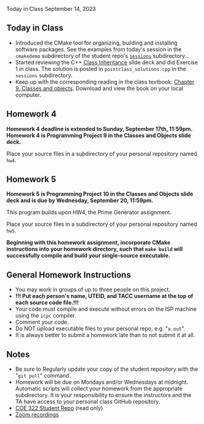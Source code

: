 Today in Class September 14, 2023

## Today in Class 

* Introduced the CMake tool for organizing, building and installing software packages.  See the examples from today's session in the `cmakedemo` subdirectory of the student repo's [`sessions`](https://github.com/TACC/coe322fall2023/tree/main/sessions) subdirectory..
* Started reviewing the C++ [Class Inheritance](https://github.com/TACC/coe322fall2023/blob/main/lectures/Class%20inheritance.pdf) slide deck and did Exercise 1 in class. The solution is posted in `pointclass_solutions.cpp` in the `sessions` subdirectory.
* Keep up with the corresponding reading in the class textbook: [Chapter 9. Classes and objects](https://github.com/TACC/coe322fall2023/blob/main/EijkhoutIntroSciProgramming-book.pdf).  Download and view the book on your local computer.

## Homework 4

**Homework 4 deadline is extended to Sunday, September 17th, 11:59pm.**
**Homework 4 is Programming Project 9 in the Classes and Objects slide deck.** 

Place your source files in a subdirectory of your personal repository named `hw4`.  

## Homework 5

**Homework 5 is Programming Project 10 in the Classes and Objects slide deck and is due by Wednesday, September 20, 11:59pm.** 

This program builds upon HW4, the Prime Generator assignment.

Place your source files in a subdirectory of your personal repository named `hw5`.  

**Beginning with this homework assignment, incorporate CMake instructions into your homework directory, such that `make build` will successfully compile and build your single-source executable.**

## General Homework Instructions

<!-- * Beginning with HW5 (Goldbach), incorporate CMake instructions into your homework directory, such that `make build` will successfully compile and build your single-source executable. -->
* You may work in groups of up to three people on this project.  
* **!!! Put each person's name, UTEID, and TACC username at the top of each source code file.!!!** 
* Your code must compile and execute without errors on the ISP machine using the `icpc` compiler.  
* Comment your code.
* Do NOT upload executable files to your personal repo, e.g. "`a.out`".
* It is always better to submit a homework late than to not submit it at all.

## Notes

* Be sure to Regularly update your copy of the student repository with the "`git pull`" command.
* Homework will be due on Mondays and/or Wednesdays at midnight.  Automatic scripts will collect your homework from the appropriate subdirectory.  It is your responsibility to ensure the instructors and the TA have access to your personal class GitHub repository.
* [COE 322 Student Repo](https://github.com/TACC/coe322fall2023) (read only)
* [Zoom recordings](https://utexas.instructure.com/courses/1370834/external_tools/92539)

